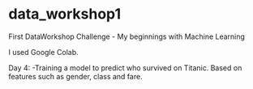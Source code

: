 # data_workshop1
First DataWorkshop Challenge - My beginnings with Machine Learning


I used Google Colab. 

Day 4:
-Training a model to predict who survived on Titanic. Based on features such as gender, class and fare. 

